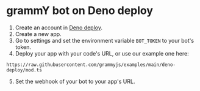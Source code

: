 # grammY bot on Deno deploy

1. Create an account in [Deno deploy](https://deno.com/deploy).
2. Create a new app.
3. Go to settings and set the environment variable `BOT_TOKEN` to your bot's
   token.
4. Deploy your app with your code's URL, or use our example one here:

```text
https://raw.githubusercontent.com/grammyjs/examples/main/deno-deploy/mod.ts
```

5. Set the webhook of your bot to your app's URL.
